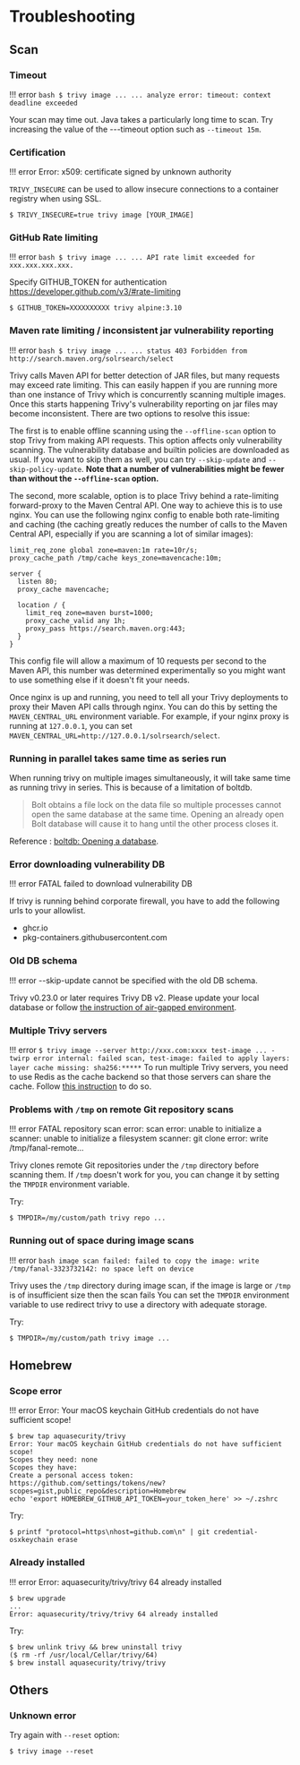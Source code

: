 # Troubleshooting

## Scan
### Timeout

!!! error
    ``` bash
    $ trivy image ...
    ...
    analyze error: timeout: context deadline exceeded
    ```

Your scan may time out. Java takes a particularly long time to scan. Try increasing the value of the ---timeout option such as `--timeout 15m`.

### Certification

!!! error
    Error: x509: certificate signed by unknown authority

`TRIVY_INSECURE` can be used to allow insecure connections to a container registry when using SSL.

```
$ TRIVY_INSECURE=true trivy image [YOUR_IMAGE]
```

### GitHub Rate limiting

!!! error
    ``` bash
    $ trivy image ...
    ...
    API rate limit exceeded for xxx.xxx.xxx.xxx.
    ```

Specify GITHUB_TOKEN for authentication
https://developer.github.com/v3/#rate-limiting

```
$ GITHUB_TOKEN=XXXXXXXXXX trivy alpine:3.10
```

### Maven rate limiting / inconsistent jar vulnerability reporting

!!! error
    ``` bash
    $ trivy image ...
    ...
    status 403 Forbidden from http://search.maven.org/solrsearch/select
    ```

Trivy calls Maven API for better detection of JAR files, but many requests may exceed rate limiting.
This can easily happen if you are running more than one instance of Trivy which is concurrently scanning multiple images.
Once this starts happening Trivy's vulnerability reporting on jar files may become inconsistent.
There are two options to resolve this issue:

The first is to enable offline scanning using the `--offline-scan` option to stop Trivy from making API requests.
This option affects only vulnerability scanning. The vulnerability database and builtin policies are downloaded as usual.
If you want to skip them as well, you can try `--skip-update` and `--skip-policy-update`.
**Note that a number of vulnerabilities might be fewer than without the `--offline-scan` option.**

The second, more scalable, option is to place Trivy behind a rate-limiting forward-proxy to the Maven Central API.
One way to achieve this is to use nginx. You can use the following nginx config to enable both rate-limiting and caching (the caching greatly reduces the number of calls to the Maven Central API, especially if you are scanning a lot of similar images):

```nginx
limit_req_zone global zone=maven:1m rate=10r/s;
proxy_cache_path /tmp/cache keys_zone=mavencache:10m;

server {
  listen 80;
  proxy_cache mavencache;

  location / {
    limit_req zone=maven burst=1000;
    proxy_cache_valid any 1h;
    proxy_pass https://search.maven.org:443;
  }
}
```

This config file will allow a maximum of 10 requests per second to the Maven API, this number was determined experimentally so you might want to use something else if it doesn't fit your needs.

Once nginx is up and running, you need to tell all your Trivy deployments to proxy their Maven API calls through nginx. You can do this by setting the `MAVEN_CENTRAL_URL` environment variable. For example, if your nginx proxy is running at `127.0.0.1`, you can set `MAVEN_CENTRAL_URL=http://127.0.0.1/solrsearch/select`.


### Running in parallel takes same time as series run
When running trivy on multiple images simultaneously, it will take same time as running trivy in series.
This is because of a limitation of boltdb.
> Bolt obtains a file lock on the data file so multiple processes cannot open the same database at the same time. Opening an already open Bolt database will cause it to hang until the other process closes it.

Reference : [boltdb: Opening a database][boltdb].

[boltdb]: https://github.com/boltdb/bolt#opening-a-database

### Error downloading vulnerability DB

!!! error
    FATAL failed to download vulnerability DB

If trivy is running behind corporate firewall, you have to add the following urls to your allowlist.

- ghcr.io
- pkg-containers.githubusercontent.com

### Old DB schema

!!! error
    --skip-update cannot be specified with the old DB schema.

Trivy v0.23.0 or later requires Trivy DB v2. Please update your local database or follow [the instruction of air-gapped environment][air-gapped].

### Multiple Trivy servers

!!! error
    ```
    $ trivy image --server http://xxx.com:xxxx test-image
    ...
    - twirp error internal: failed scan, test-image: failed to apply layers: layer cache missing: sha256:*****
    ```
To run multiple Trivy servers, you need to use Redis as the cache backend so that those servers can share the cache. 
Follow [this instruction][redis-cache] to do so.


### Problems with `/tmp` on remote Git repository scans

!!! error
    FATAL repository scan error: scan error: unable to initialize a scanner: unable to initialize a filesystem scanner: git clone error: write /tmp/fanal-remote...

Trivy clones remote Git repositories under the `/tmp` directory before scanning them. If `/tmp` doesn't work for you, you can change it by setting the `TMPDIR` environment variable.

Try:

```
$ TMPDIR=/my/custom/path trivy repo ...
```

### Running out of space during image scans

!!! error
    ``` bash
    image scan failed:
    failed to copy the image:
    write /tmp/fanal-3323732142: no space left on device
    ```

Trivy uses the `/tmp` directory during image scan, if the image is large or `/tmp` is of insufficient size then the scan fails You can set the `TMPDIR` environment variable to use redirect trivy to use a directory with adequate storage.

Try:

```
$ TMPDIR=/my/custom/path trivy image ...
```

## Homebrew
### Scope error
!!! error
    Error: Your macOS keychain GitHub credentials do not have sufficient scope!

```
$ brew tap aquasecurity/trivy
Error: Your macOS keychain GitHub credentials do not have sufficient scope!
Scopes they need: none
Scopes they have:
Create a personal access token:
https://github.com/settings/tokens/new?scopes=gist,public_repo&description=Homebrew
echo 'export HOMEBREW_GITHUB_API_TOKEN=your_token_here' >> ~/.zshrc
```

Try:

```
$ printf "protocol=https\nhost=github.com\n" | git credential-osxkeychain erase
```

### Already installed
!!! error
    Error: aquasecurity/trivy/trivy 64 already installed

```
$ brew upgrade
...
Error: aquasecurity/trivy/trivy 64 already installed
```

Try:

```
$ brew unlink trivy && brew uninstall trivy
($ rm -rf /usr/local/Cellar/trivy/64)
$ brew install aquasecurity/trivy/trivy
```


## Others
### Unknown error

Try again with `--reset` option:

```
$ trivy image --reset
```

[air-gapped]: ../advanced/air-gap.md
[redis-cache]: ../../vulnerability/examples/cache/#cache-backend
